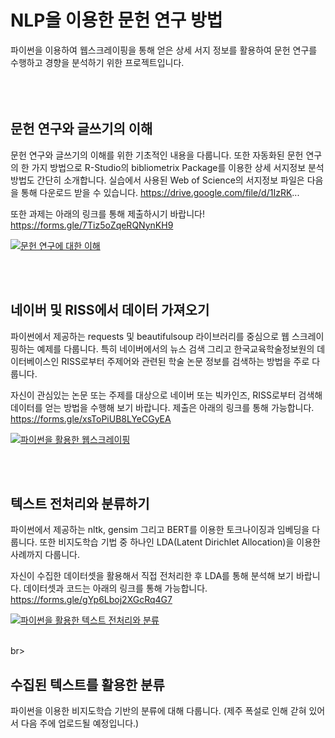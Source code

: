 # NLP을 이용한 문헌 연구 방법

파이썬을 이용하여 웹스크레이핑을 통해 얻은 상세 서지 정보를 활용하여 문헌 연구를 수행하고 경향을 분석하기 위한 프로젝트입니다.  
<br><br><br>

## 문헌 연구와 글쓰기의 이해
문헌 연구와 글쓰기의 이해를 위한 기초적인 내용을 다룹니다.
또한 자동화된 문헌 연구의 한 가지 방법으로 R-Studio의 bibliometrix Package를 이용한 상세 서지정보 분석 방법도 간단히 소개합니다.
실습에서 사용된 Web of Science의 서지정보 파일은 다음을 통해 다운로드 받을 수 있습니다.
https://drive.google.com/file/d/1IzRK...

또한 과제는 아래의 링크를 통해 제출하시기 바랍니다!
https://forms.gle/7Tiz5oZqeRQNynKH9

[![문헌 연구에 대한 이해](http://img.youtube.com/vi/RdzZBHKzCSI/sddefault.jpg)](https://youtu.be/RdzZBHKzCSI?t=0s) 

<br><br>
## 네이버 및 RISS에서 데이터 가져오기
파이썬에서 제공하는 requests 및 beautifulsoup 라이브러리를 중심으로 웹 스크레이핑하는 예제를 다룹니다.
특히 네이버에서의 뉴스 검색 그리고 한국교육학술정보원의 데이터베이스인 RISS로부터 주제어와 관련된 학술 논문 정보를 검색하는 방법을 주로 다룹니다.

자신이 관심있는 논문 또는 주제를 대상으로 네이버 또는 빅카인즈, RISS로부터 검색해 데이터를 얻는 방법을 수행해 보기 바랍니다.
제출은 아래의 링크를 통해 가능합니다.
https://forms.gle/xsToPiUB8LYeCGyEA

[![파이썬을 활용한 웹스크레이핑](http://img.youtube.com/vi/CT1RB1Tm5sw/sddefault.jpg)](https://youtu.be/CT1RB1Tm5sw?t=0s) 

<br><br>
## 텍스트 전처리와 분류하기
파이썬에서 제공하는 nltk, gensim 그리고 BERT를 이용한 토크나이징과 임베딩을 다룹니다.
또한 비지도학습 기법 중 하나인 LDA(Latent Dirichlet Allocation)을 이용한 사례까지 다룹니다.

자신이 수집한 데이터셋을 활용해서 직접 전처리한 후 LDA를 통해 분석해 보기 바랍니다.
데이터셋과 코드는 아래의 링크를 통해 가능합니다.
https://forms.gle/gYp6Lboj2XGcRq4G7

[![파이썬을 활용한 텍스트 전처리와 분류](http://img.youtube.com/vi/ce-1Uo1nNcg/sddefault.jpg)](https://youtu.be/ce-1Uo1nNcg?t=0s) 

<br>br>
## 수집된 텍스트를 활용한 분류
파이썬을 이용한 비지도학습 기반의 분류에 대해 다룹니다.
(제주 폭설로 인해 갇혀 있어서 다음 주에 업로드될 예정입니다.)
